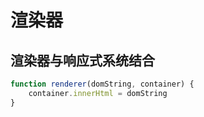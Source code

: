 # 渲染器

## 渲染器与响应式系统结合

```js
function renderer(domString, container) {
    container.innerHtml = domString
}

```